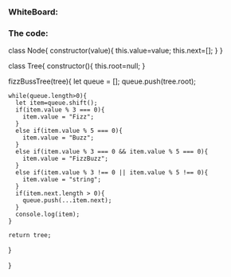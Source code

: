 ### WhiteBoard:


### The code:
class Node{
  constructor(value){
    this.value=value;
    this.next=[];
  }
}

class Tree{
  constructor(){
    this.root=null;
  }

  fizzBussTree(tree){
    let queue = [];
    queue.push(tree.root);

    while(queue.length>0){
      let item=queue.shift();
      if(item.value % 3 === 0){
        item.value = "Fizz";
      }
      else if(item.value % 5 === 0){
        item.value = "Buzz";
      }
      else if(item.value % 3 === 0 && item.value % 5 === 0){
        item.value = "FizzBuzz";
      }
      else if(item.value % 3 !== 0 || item.value % 5 !== 0){
        item.value = "string";
      }
      if(item.next.length > 0){
        queue.push(...item.next);
      }
      console.log(item);
    }

    return tree;

  }

}
